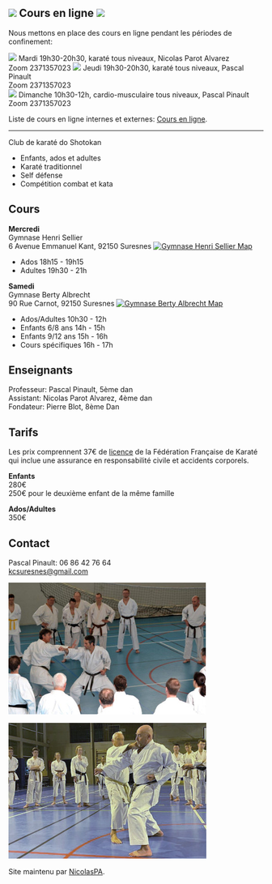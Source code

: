## <img src="https://github.githubassets.com/images/icons/emoji/unicode/1f94b.png" width=24px> Cours en ligne <img src="https://github.githubassets.com/images/icons/emoji/unicode/1f94b.png" width=24px>

Nous mettons en place des cours en ligne pendant les périodes de confinement:

<img src="https://github.githubassets.com/images/icons/emoji/unicode/1f450.png" width=24px> Mardi 19h30-20h30, karaté tous niveaux, Nicolas Parot Alvarez  
Zoom 2371357023 
<img src="https://github.githubassets.com/images/icons/emoji/unicode/1f44a.png" width=24px> Jeudi 19h30-20h30, karaté tous niveaux, Pascal Pinault  
Zoom 2371357023  
<img src="https://github.githubassets.com/images/icons/emoji/unicode/270c.png" width=24px> Dimanche 10h30-12h, cardio-musculaire tous niveaux, Pascal Pinault  
Zoom 2371357023 

Liste de cours en ligne internes et externes: [Cours en ligne](pages/cours_en_ligne.md).

<hr>

Club de karaté do Shotokan
- Enfants, ados et adultes
- Karaté traditionnel
- Self défense
- Compétition combat et kata

## Cours

**Mercredi**  
Gymnase Henri Sellier  
6 Avenue Emmanuel Kant, 92150 Suresnes [![Gymnase Henri Sellier Map](https://i.imgur.com/pBrsGZj.png)](https://www.google.com/maps/place/6+Avenue+Emmanuel+Kant,+92150+Suresnes,+France/@48.8616052,2.201923,17z/data=!3m1!4b1!4m5!3m4!1s0x47e664b382440f93:0x23ba38be5b6ac41d!8m2!3d48.8616052!4d2.204117) 
- Ados 18h15 - 19h15
- Adultes 19h30 - 21h

**Samedi**  
Gymnase Berty Albrecht  
90 Rue Carnot, 92150 Suresnes [![Gymnase Berty Albrecht Map](https://i.imgur.com/pBrsGZj.png)](https://www.google.com/maps/place/Gymnase+Berty+Albrecht/@48.8757195,2.2266556,17z/data=!3m1!4b1!4m5!3m4!1s0x47e664de8f643413:0x1a63ff651aae9916!8m2!3d48.8757195!4d2.2288443?hl=en) 
- Ados/Adultes 10h30 - 12h
- Enfants 6/8 ans 14h - 15h
- Enfants 9/12 ans 15h - 16h
- Cours spécifiques 16h - 17h

## Enseignants

Professeur: Pascal Pinault, 5ème dan  
Assistant: Nicolas Parot Alvarez, 4ème dan  
Fondateur: Pierre Blot, 8ème Dan

## Tarifs

Les prix comprennent 37€ de [licence](https://www.ffkarate.fr/espace-licencies/la-licence-federale/) de la Fédération Française de Karaté qui inclue une assurance en responsabilité civile et accidents corporels.  

**Enfants**  
280€  
250€ pour le deuxième enfant de la même famille

**Ados/Adultes**  
350€

## Contact

Pascal Pinault: 06 86 42 76 64  
kcsuresnes@gmail.com

![Stage avec Pierre Blot](kcs_blot_390.jpeg)

![Stage avec Jean-Pierre Lavorato](kcs_lav.jpg)

Site maintenu par [NicolasPA](https://github.com/NicolasPA/kcsuresnes).
